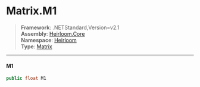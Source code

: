 # Matrix.M1

> **Framework**: .NETStandard,Version=v2.1  
> **Assembly**: [Heirloom.Core][0]  
> **Namespace**: [Heirloom][0]  
> **Type**: [Matrix][1]  

--------------------------------------------------------------------------------

#### M1

```cs
public float M1
```

[0]: ../Heirloom.Core.md
[1]: Heirloom.Matrix.md
